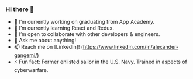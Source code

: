 ### Hi there 👋

<!--
**gitxandalf/gitxandalf** is a ✨ _special_ ✨ repository because its `README.md` (this file) appears on your GitHub profile.

Here are some ideas to get you started:
-->
- 🔭 I’m currently working on graduating from App Academy.
- 🌱 I’m currently learning React and Redux.
- 👯 I’m open to collaborate with other developers & engineers.
- 💬 Ask me about anything! 
- 📫 Reach me on [LinkedIn]! (https://www.linkedin.com/in/alexander-gangemi/)
- ⚡ Fun fact: Former enlisted sailor in the U.S. Navy. Trained in aspects of cyberwarfare.
